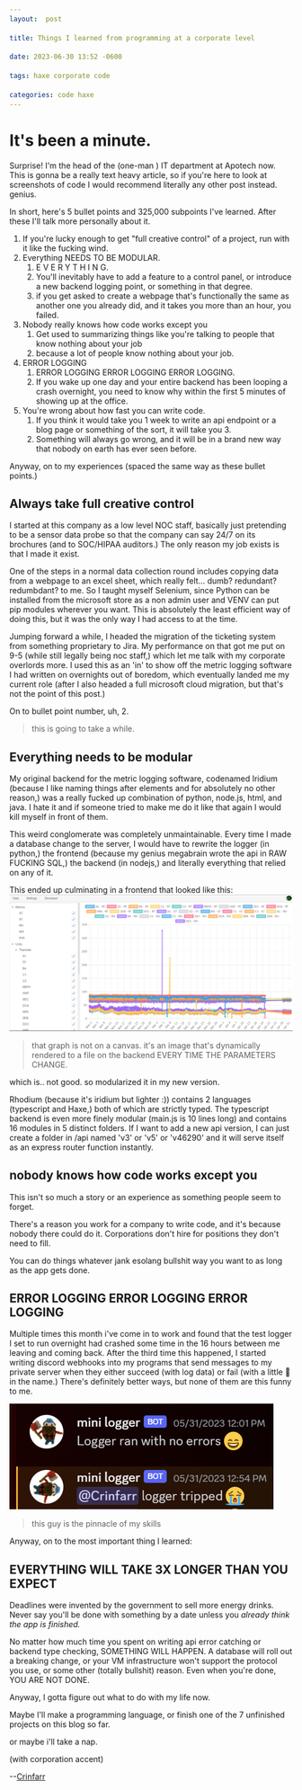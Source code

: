```yaml
---
layout:  post

title: Things I learned from programming at a corporate level

date: 2023-06-30 13:52 -0600

tags: haxe corporate code

categories: code haxe
---
```

# It's been a minute.

Surprise! I'm the head of the (one-man ) IT department at Apotech now.  This is gonna be a really text heavy article, so if you're here to look at screenshots of code I would recommend literally any other post instead. genius.

In short, here's 5 bullet points and 325,000 subpoints I've learned. After these I'll talk more personally about it.

1. If you're lucky enough to get "full creative control" of a project, run with it like the fucking wind.
2. Everything NEEDS TO BE MODULAR.
   1. E V E R Y T H I N G.
   2. You'll inevitably have to add a feature to a control panel, or introduce a new backend logging point, or something in that degree.
   3. if you get asked to create a webpage that's functionally the same as another one you already did, and it takes you more than an hour, you failed.
3. Nobody really knows how code works except you
   1. Get used to summarizing things like you're talking to people that know nothing about your job
   2. because a lot of people know nothing about your job.
4. ERROR LOGGING
   1. ERROR LOGGING ERROR LOGGING ERROR LOGGING.
   2. If you wake up one day and your entire backend has been looping a crash overnight, you need to know why within the first 5 minutes of showing up at the office.
5. You're wrong about how fast you can write code.
   1. If you think it would take you 1 week to write an api endpoint or a blog page or something of the sort, it will take you 3.
   2. Something will always go wrong, and it will be in a brand new way that nobody on earth has ever seen before.

Anyway, on to my experiences (spaced the same way as these bullet points.)

## Always take full creative control

I started at this company as a low level NOC staff, basically just pretending to be a sensor data probe so that the company can say 24/7 on its brochures (and to SOC/HIPAA auditors.)  The only reason my job exists is that I made it exist.

One of the steps in a normal data collection round includes copying data from a webpage to an excel sheet, which really felt... dumb? redundant? redumbdant? to me.  So I taught myself Selenium, since Python can be installed from the microsoft store as a non admin user and VENV can put pip modules wherever you want.  This is absolutely the least efficient way of doing this, but it was the only way I had access to at the time.

Jumping forward a while, I headed the migration of the ticketing system from something proprietary to Jira. My performance on that got me put on 9-5 (while still legally being noc staff,) which let me talk with my corporate overlords more.  I used this as an 'in' to show off the metric logging software I had written on overnights out of boredom, which eventually landed me my current role (after I also headed a full microsoft cloud migration, but that's not the point of this post.)

On to bullet point number, uh, 2.

> this is going to take a while.

## Everything needs to be modular

My original backend for the metric logging software, codenamed Iridium (because I like naming things after elements and for absolutely no other reason,) was a really fucked up combination of python, node.js, html, and java.  I hate it and if someone tried to make me do it like that again I would kill myself in front of them.

This weird conglomerate was completely unmaintainable.  Every time I made a database change to the server, I would have to rewrite the logger (in python,) the frontend (because my genius megabrain wrote the api in RAW FUCKING SQL,) the backend (in nodejs,) and literally everything that relied on any of it.

This ended up culminating in a frontend that looked like this:
![why](/assets/images/20230630/Screenshot%202023-06-30%20141610.png)

> that graph is not on a canvas.  it's an image that's dynamically rendered to a file on the backend EVERY TIME THE PARAMETERS CHANGE.

which is.. not good.  so modularized it in my new version.

Rhodium (because it's iridium but lighter :)) contains 2 languages (typescript and Haxe,) both of which are strictly typed. The typescript backend is even more finely modular (main.js is 10 lines long) and contains 16 modules in 5 distinct folders. If I want to add a new api version, I can just create a folder in /api named 'v3' or 'v5' or 'v46290' and it will serve itself as an express router function instantly.

## nobody knows how code works except you

This isn't so much a story or an experience as something people seem to forget.

There's a reason you work for a company to write code, and it's because nobody there could do it. Corporations don't hire for positions they don't need to fill.

You can do things whatever jank esolang bullshit way you want to as long as the app gets done.

## ERROR LOGGING ERROR LOGGING ERROR LOGGING

Multiple times this month i've come in to work and found that the test logger I set to run overnight had crashed some time in the 16 hours between me leaving and coming back.  After the third time this happened, I started writing discord webhooks into my programs that send messages to my private server when they either succeed (with log data) or fail (with a little 🙁 in the name.) There's definitely better ways, but none of them are this funny to me.

![his name is jack](/assets/images/20230630/jack.png)

>  this guy is the pinnacle of my skills

Anyway, on to the most important thing I learned:

## EVERYTHING WILL TAKE 3X LONGER THAN YOU EXPECT

Deadlines were invented by the government to sell more energy drinks. Never say you'll be done with something by a date unless you *already think the app is finished.*

No matter how much time you spent on writing api error catching or backend type checking, SOMETHING WILL HAPPEN.  A database will roll out a breaking change, or your VM infrastructure won't support the protocol you use, or some other (totally bullshit) reason.  Even when you're done, YOU ARE NOT DONE.

Anyway, I gotta figure out what to do with my life now.

Maybe I'll make a programming language, or finish one of the 7 unfinished projects on this blog so far.

or maybe i'll take a nap.


(with  corporation accent)

--[Crinfarr](crinfarr.zip/zip/notsus "dont even worry about it")
